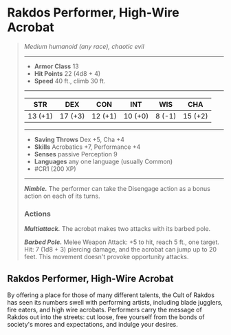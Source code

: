 # Rakdos Performer, High-Wire Acrobat
>*Medium humanoid (any race), chaotic evil*
>___
>- **Armor Class** 13
>- **Hit Points** 22 (4d8 + 4)
>- **Speed** 40 ft., climb 30 ft.
>___
>|STR|DEX|CON|INT|WIS|CHA|
>|:---:|:---:|:---:|:---:|:---:|:---:|
>|13 (+1)|17 (+3)|12 (+1)|10 (+0)|8 (-1)|15 (+2)|
>___
>- **Saving Throws** Dex +5, Cha +4
>- **Skills** Acrobatics +7, Performance +4
>- **Senses** passive Perception 9
>- **Languages** any one language (usually Common)
>- #CR1 (200 XP)
>___
>***Nimble.*** The performer can take the Disengage action as a bonus action on each of its turns.  
>
>### Actions
>***Multiattack.*** The acrobat makes two attacks with its barbed pole.  
>
>***Barbed Pole.*** Melee Weapon Attack: +5 to hit, reach 5 ft., one target. Hit: 7 (1d8 + 3) piercing damage, and the acrobat can jump up to 20 feet. This movement doesn't provoke opportunity attacks.

## Rakdos Performer, High-Wire Acrobat

By offering a place for those of many different talents, the Cult of Rakdos has seen its numbers swell with performing artists, including blade jugglers, fire eaters, and high wire acrobats. Performers carry the message of Rakdos out into the streets: cut loose, free yourself from the bonds of society's mores and expectations, and indulge your desires.